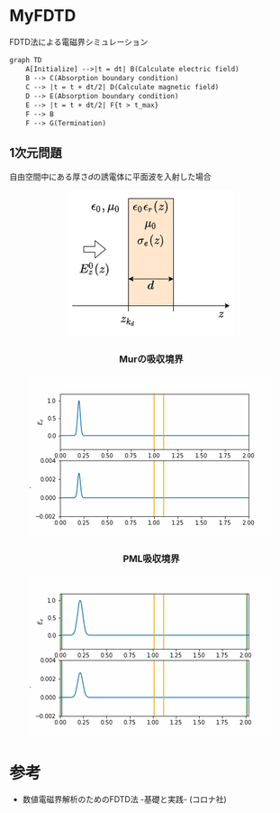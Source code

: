 # MyFDTD
FDTD法による電磁界シミュレーション

```mermaid
graph TD
    A[Initialize] -->|t = dt| B(Calculate electric field)
    B --> C(Absorption boundary condition)
    C --> |t = t + dt/2| D(Calculate magnetic field)
    D --> E(Absorption boundary condition)
    E --> |t = t + dt/2| F{t > t_max}
    F --> B
    F --> G(Termination)
```

## 1次元問題
自由空間中にある厚さ$d$の誘電体に平面波を入射した場合
<div align="center">
    <img src="img/1d-mur/problem.png">
    <h3>Murの吸収境界</h3>
    <img src="img/1d-mur/animation.gif">
    <h3>PML吸収境界</h3>
    <img src="img/1d-pml/animation.gif">
</div>

# 参考
- 数値電磁界解析のためのFDTD法 -基礎と実践- (コロナ社)